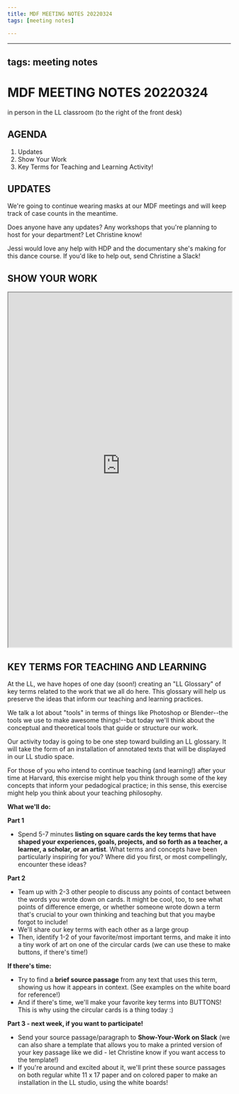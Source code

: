 ```yaml
---
title: MDF MEETING NOTES 20220324
tags: [meeting notes]

---
```


---
tags: meeting notes
---

# MDF MEETING NOTES 20220324

in person in the LL classroom (to the right of the front desk)

## AGENDA
1. Updates
2. Show Your Work
3. Key Terms for Teaching and Learning Activity!

## UPDATES
We're going to continue wearing masks at our MDF meetings and will keep track of case counts in the meantime. 

Does anyone have any updates? Any workshops that you're planning to host for your department? Let Christine know!

Jessi would love any help with HDP and the documentary she's making for this dance course. If you'd like to help out, send Christine a Slack!

## SHOW YOUR WORK
<iframe src="https://ll-timeline-machine.herokuapp.com/show/customview/ShowYourImages/MDF_WEEKLY_MEETING" width="100%" height="800px" frameborder="2"></iframe>

## KEY TERMS FOR TEACHING AND LEARNING
At the LL, we have hopes of one day (soon!) creating an "LL Glossary" of key terms related to the work that we all do here. This glossary will help us preserve the ideas that inform our teaching and learning practices. 

We talk a lot about "tools" in terms of things like Photoshop or Blender--the tools we use to make awesome things!--but today we'll think about the conceptual and theoretical tools that guide or structure our work.

Our activity today is going to be one step toward building an LL glossary. It will take the form of an installation of annotated texts that will be displayed in our LL studio space. 

For those of you who intend to continue teaching (and learning!) after your time at Harvard, this exercise might help you think through some of the key concepts that inform your pedadogical practice; in this sense, this exercise might help you think about your teaching philosophy.

**What we'll do:**

**Part 1**

* Spend 5-7 minutes **listing on square cards the key terms that have shaped your experiences, goals, projects, and so forth as a teacher, a learner, a scholar, or an artist**. What terms and concepts have been particularly inspiring for you? Where did you first, or most compellingly, encounter these ideas?

**Part 2**
* Team up with 2-3 other people to discuss any points of contact between the words you wrote down on cards. It might be cool, too, to see what points of difference emerge, or whether someone wrote down a term that's crucial to your own thinking and teaching but that you maybe forgot to include!
* We'll share our key terms with each other as a large group 
* Then, identify 1-2 of your favorite/most important terms, and make it into a tiny work of art on one of the circular cards (we can use these to make buttons, if there's time!)

**If there's time:**
* Try to find a **brief source passage** from any text that uses this term, showing us how it appears in context. (See examples on the white board for reference!)
* And if there's time, we'll make your favorite key terms into BUTTONS! This is why using the circular cards is a thing today :)

**Part 3 - next week, if you want to participate!**
* Send your source passage/paragraph to **Show-Your-Work on Slack** (we can also share a template that allows you to make a printed version of your key passage like we did - let Christine know if you want access to the template!)
* If you're around and excited about it, we'll print these source passages on both regular white 11 x 17 paper and on colored paper to make an installation in the LL studio, using the white boards!